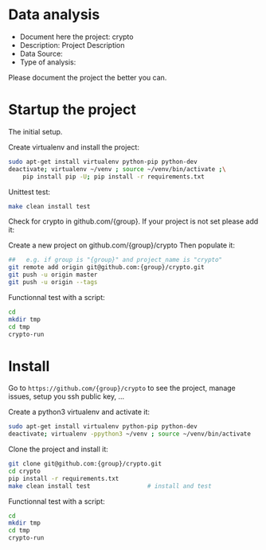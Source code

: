 # Data analysis
- Document here the project: crypto
- Description: Project Description
- Data Source:
- Type of analysis:

Please document the project the better you can.

# Startup the project

The initial setup.

Create virtualenv and install the project:
```bash
sudo apt-get install virtualenv python-pip python-dev
deactivate; virtualenv ~/venv ; source ~/venv/bin/activate ;\
    pip install pip -U; pip install -r requirements.txt
```

Unittest test:
```bash
make clean install test
```

Check for crypto in github.com/{group}. If your project is not set please add it:

Create a new project on github.com/{group}/crypto
Then populate it:

```bash
##   e.g. if group is "{group}" and project_name is "crypto"
git remote add origin git@github.com:{group}/crypto.git
git push -u origin master
git push -u origin --tags
```

Functionnal test with a script:

```bash
cd
mkdir tmp
cd tmp
crypto-run
```

# Install

Go to `https://github.com/{group}/crypto` to see the project, manage issues,
setup you ssh public key, ...

Create a python3 virtualenv and activate it:

```bash
sudo apt-get install virtualenv python-pip python-dev
deactivate; virtualenv -ppython3 ~/venv ; source ~/venv/bin/activate
```

Clone the project and install it:

```bash
git clone git@github.com:{group}/crypto.git
cd crypto
pip install -r requirements.txt
make clean install test                # install and test
```
Functionnal test with a script:

```bash
cd
mkdir tmp
cd tmp
crypto-run
```
